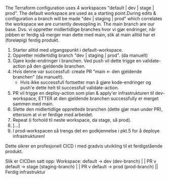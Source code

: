 The Terraform configuration uses 4 workspaces "default | dev | stage | prod". The default workspace are used as a starting point.During edits & configuration a branch will be made "dev | staging | prod" which correlates the workspace we are currently deveopling in.
The main branch are our base. Dvs. vi oppretter midlertidlige branches hvor vi gjør endringer, når jobben er ferdig så merger man dette med main, slik at main alltid har et (foreløpig) ferdig produkt.

1. Starter alltid med utgangspunkt i default-workspace.
2. Oppretter midlertidlig branch "dev | staging | prod". (da manuelt)
3. Gjøre kode-endringer i branchen. Ved push vil dette trigge en validate-action på den gjeldende branchen.
4. Hvis denne var successfull: create PR "main <- den gjeldende branchen" (da manuelt).
   - Hvis ikke successfull fortsetter man å gjøre kode-endringer og push'e dette helt til successfull validate-action.
5. PR vil trigge en deploy-action som plan & apply'er infrastrukturen til dev-workspace, ETTER at den gjeldende branchen successfully er merget sammen med main.
6. Slette den midlertidlige opprettede branchen (dette gjør man under PR), ettersom at vi er ferdige med arbeidet.
7. Repeat (i forhold til neste workspace, da stage, så prod).
8. [...]
9. I prod-workspacen så trengs det en godkjennelse i pkt.5 for å deploye infrastrukturen!

Dette sikrer en profesjonell CICD i med gradvis utvikling til et ferdigstående produkt. 

Slik er CICDen satt opp:
Workspace:
default -> dev    (dev-branch)
            |
            |          PR
            v
default -> stage  (staging-branch)
            |
            |          PR
            v
default -> prod   (prod-branch)
            ||
      Ferdig infrastruktur